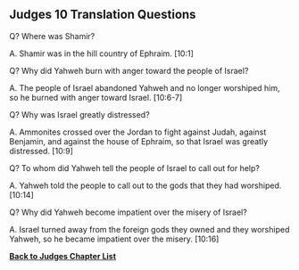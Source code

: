 ## Judges 10 Translation Questions ##

Q? Where was Shamir?

A. Shamir was in the hill country of Ephraim. [10:1]

Q? Why did Yahweh burn with anger toward the people of Israel?

A. The people of Israel abandoned Yahweh and no longer worshiped him, so he burned with anger toward Israel. [10:6-7]

Q? Why was Israel greatly distressed?

A. Ammonites crossed over the Jordan to fight against Judah, against Benjamin, and against the house of Ephraim, so that Israel was greatly distressed. [10:9]

Q? To whom did Yahweh tell the people of Israel to call out for help?

A. Yahweh told the people to call out to the gods that they had worshiped. [10:14]

Q? Why did Yahweh become impatient over the misery of Israel?

A. Israel turned away from the foreign gods they owned and they worshiped Yahweh, so he became impatient over the misery. [10:16]

__[Back to Judges Chapter List](./)__

